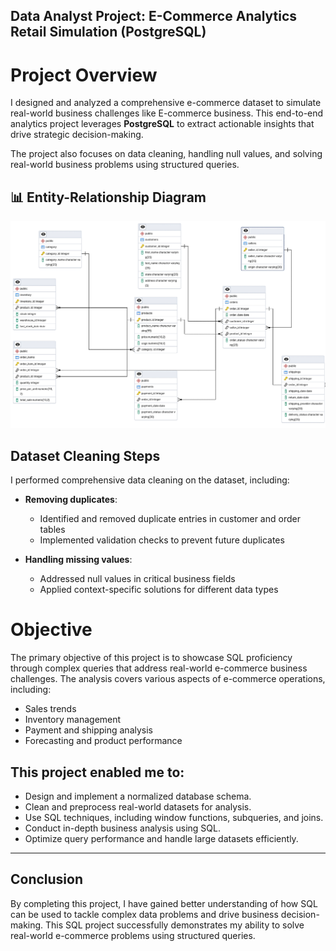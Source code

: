 
##  Data Analyst Project: E-Commerce Analytics Retail Simulation (PostgreSQL)

# Project Overview

I designed and analyzed a comprehensive e-commerce dataset  to simulate real-world business challenges like E-commerce business. This end-to-end analytics project leverages **PostgreSQL** to extract actionable insights that drive strategic decision-making.

The project also focuses on data cleaning, handling null values, and solving real-world business problems using structured queries.

## 📊 Entity-Relationship Diagram

![ERD Diagram](https://github.com/royalisloyal/E-Commerce-Analytics-Project/blob/main/ERD%20Diagram.png?raw=true)


##  Dataset Cleaning Steps

I performed comprehensive data cleaning on the dataset, including:

- **Removing duplicates**:
  - Identified and removed duplicate entries in customer and order tables
  - Implemented validation checks to prevent future duplicates

- **Handling missing values**:
  - Addressed null values in critical business fields
  - Applied context-specific solutions for different data types
 
# Objective

The primary objective of this project is to showcase SQL proficiency through complex queries that address real-world e-commerce business challenges. The analysis covers various aspects of e-commerce operations, including:

- Sales trends
- Inventory management
- Payment and shipping analysis
- Forecasting and product performance

## This project enabled me to:

- Design and implement a normalized database schema.
- Clean and preprocess real-world datasets for analysis.
- Use SQL techniques, including window functions, subqueries, and joins.
- Conduct in-depth business analysis using SQL.
- Optimize query performance and handle large datasets efficiently.

---

## Conclusion
By completing this project, I have gained better understanding of how SQL can be used to tackle complex data problems and drive business decision-making.
This SQL project successfully demonstrates my ability to solve real-world e-commerce problems using structured queries.  
